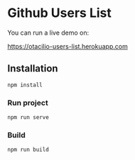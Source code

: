 # Github Users List
You can run a live demo on:

https://otacilio-users-list.herokuapp.com

## Installation
```
npm install
```

### Run project
```
npm run serve
```

### Build
```
npm run build
```
